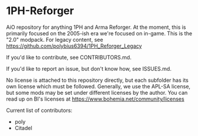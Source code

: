 # 1PH-Reforger
AiO repository for anything 1PH and Arma Reforger. At the moment, this is primarily focused on the 2005-ish era we're focused on in-game. This is the "2.0" modpack. For legacy content, see https://github.com/polybius6394/1PH_Reforger_Legacy

If you'd like to contribute, see CONTRIBUTORS.md.

If you'd like to report an issue, but don't know how, see ISSUES.md.

No license is attached to this repository directly, but each subfolder has its own license which must be followed. Generally, we use the APL-SA license, but some mods may be set under different licenses by the author. You can read up on BI's licenses at https://www.bohemia.net/community/licenses

Current list of contributors:
- poly
- Citadel
